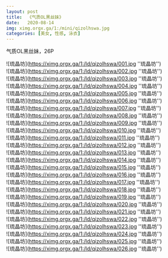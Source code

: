 ```yaml
---
layout: post
title:  《气质OL黑丝妹》
date:   2020-08-14
img: ximg.orgx.ga/1:/mini/qizolhswa.jpg
categories: [美女, 性感, 泳衣]
---
```


气质OL黑丝妹，26P

![琉晶坊](https://ximg.orgx.ga/1:/ld/qizolhswa/001.jpg ''琉晶坊'') <br>
![琉晶坊](https://ximg.orgx.ga/1:/ld/qizolhswa/002.jpg ''琉晶坊'') <br>
![琉晶坊](https://ximg.orgx.ga/1:/ld/qizolhswa/003.jpg ''琉晶坊'') <br>
![琉晶坊](https://ximg.orgx.ga/1:/ld/qizolhswa/004.jpg ''琉晶坊'') <br>
![琉晶坊](https://ximg.orgx.ga/1:/ld/qizolhswa/005.jpg ''琉晶坊'') <br>
![琉晶坊](https://ximg.orgx.ga/1:/ld/qizolhswa/006.jpg ''琉晶坊'') <br>
![琉晶坊](https://ximg.orgx.ga/1:/ld/qizolhswa/007.jpg ''琉晶坊'') <br>
![琉晶坊](https://ximg.orgx.ga/1:/ld/qizolhswa/008.jpg ''琉晶坊'') <br>
![琉晶坊](https://ximg.orgx.ga/1:/ld/qizolhswa/009.jpg ''琉晶坊'') <br>
![琉晶坊](https://ximg.orgx.ga/1:/ld/qizolhswa/010.jpg ''琉晶坊'') <br>
![琉晶坊](https://ximg.orgx.ga/1:/ld/qizolhswa/011.jpg ''琉晶坊'') <br>
![琉晶坊](https://ximg.orgx.ga/1:/ld/qizolhswa/012.jpg ''琉晶坊'') <br>
![琉晶坊](https://ximg.orgx.ga/1:/ld/qizolhswa/013.jpg ''琉晶坊'') <br>
![琉晶坊](https://ximg.orgx.ga/1:/ld/qizolhswa/014.jpg ''琉晶坊'') <br>
![琉晶坊](https://ximg.orgx.ga/1:/ld/qizolhswa/015.jpg ''琉晶坊'') <br>
![琉晶坊](https://ximg.orgx.ga/1:/ld/qizolhswa/016.jpg ''琉晶坊'') <br>
![琉晶坊](https://ximg.orgx.ga/1:/ld/qizolhswa/017.jpg ''琉晶坊'') <br>
![琉晶坊](https://ximg.orgx.ga/1:/ld/qizolhswa/018.jpg ''琉晶坊'') <br>
![琉晶坊](https://ximg.orgx.ga/1:/ld/qizolhswa/019.jpg ''琉晶坊'') <br>
![琉晶坊](https://ximg.orgx.ga/1:/ld/qizolhswa/020.jpg ''琉晶坊'') <br>
![琉晶坊](https://ximg.orgx.ga/1:/ld/qizolhswa/021.jpg ''琉晶坊'') <br>
![琉晶坊](https://ximg.orgx.ga/1:/ld/qizolhswa/022.jpg ''琉晶坊'') <br>
![琉晶坊](https://ximg.orgx.ga/1:/ld/qizolhswa/023.jpg ''琉晶坊'') <br>
![琉晶坊](https://ximg.orgx.ga/1:/ld/qizolhswa/024.jpg ''琉晶坊'') <br>
![琉晶坊](https://ximg.orgx.ga/1:/ld/qizolhswa/025.jpg ''琉晶坊'') <br>
![琉晶坊](https://ximg.orgx.ga/1:/ld/qizolhswa/026.jpg ''琉晶坊'') <br>

